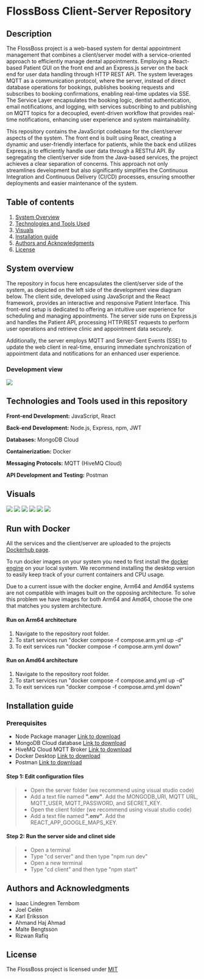 # FlossBoss Client-Server Repository

## Description
The FlossBoss project is a web-based system for dental appointment management that combines a client/server model with a service-oriented approach to efficiently manage dental appointments. Employing a React-based Patient GUI on the front end and an Express.js server on the back end for user data handling through HTTP REST API. The system leverages MQTT as a communication protocol, where the server, instead of direct database operations for bookings, publishes booking requests and subscribes to booking confirmations, enabling real-time updates via SSE. The Service Layer encapsulates the booking logic, dentist authentication, email notifications, and logging, with services subscribing to and publishing on MQTT topics for a decoupled, event-driven workflow that provides real-time notifications, enhancing user experience and system maintainability.

This repository contains the JavaScript codebase for the client/server aspects of the system. The front end is built using React, creating a dynamic and user-friendly interface for patients, while the back end utilizes Express.js to efficiently handle user data through a RESTful API. By segregating the client/server side from the Java-based services, the project achieves a clear separation of concerns. This approach not only streamlines development but also significantly simplifies the Continuous Integration and Continuous Delivery (CI/CD) processes, ensuring smoother deployments and easier maintenance of the system.
## Table of contents
1. [System Overview](#system-overview)
2. [Technologies and Tools Used](#technologies-and-tools-used-in-this-repository)
3. [Visuals](#visuals)
4. [Installation guide](#installation-guide)
5. [Authors and Acknowledgments](#authors-and-acknowledgments)
6. [License](#license)

## System overview
The repository in focus here encapsulates the client/server side of the system, as depicted on the left side of the development view diagram below. The client side, developed using JavaScript and the React framework, provides an interactive and responsive Patient Interface. This front-end setup is dedicated to offering an intuitive user experience for scheduling and managing appointments. The server side runs on Express.js and handles the Patient API, processing HTTP/REST requests to perform user operations and retrieve clinic and appointment data securely.

Additionally, the server employs MQTT and Server-Sent Events (SSE) to update the web client in real-time, ensuring immediate synchronization of appointment data and notifications for an enhanced user experience.
### Development view
<img src="https://i.imgur.com/jokHigS.png" />

## Technologies and Tools used in this repository
**Front-end Development:** JavaScript, React

**Back-end Development:** Node.js, Express, npm, JWT

**Databases:** MongoDB Cloud

**Containerization:** Docker

**Messaging Protocols:** MQTT (HiveMQ Cloud)

**API Development and Testing:** Postman

## Visuals
<img src="https://i.imgur.com/QDTTqkq.png"/>
<img src="https://i.imgur.com/FbzKfM2.png"/>
<img src="https://i.imgur.com/7MHlwDg.png"/>
<img src="https://i.imgur.com/5VaYObZ.png"/>
<img src="https://i.imgur.com/T042Eqq.png"/>
<img src="https://i.imgur.com/y1HmZ0e.png"/>

## Run with Docker

All the services and the client/server are uploaded to the projects [Dockerhub page](https://hub.docker.com/u/flossboss).

To run docker images on your system you need to first install the [docker engine](https://www.docker.com/) on your local system. We recommend installing the desktop version to easily keep track of your current containers and CPU usage.

Due to a current issue with the docker engine, Arm64 and Amd64 systems are not compatible with images built on the opposing architecture. To solve this problem we have images for both Arm64 and Amd64, choose the one that matches you system architecture.

#### Run on Arm64 architecture
1. Navigate to the repository root folder.
2. To start services run "docker compose -f compose.arm.yml up -d"
3. To exit services run "docker compose -f compose.arm.yml down"

#### Run on Amd64 architecture
1. Navigate to the repository root folder.
2. To start services run "docker compose -f compose.amd.yml up -d"
3. To exit services run "docker compose -f compose.amd.yml down"

## Installation guide

### Prerequisites
* Node Package manager [Link to download](https://docs.npmjs.com/downloading-and-installing-node-js-and-npm)
* MongoDB Cloud database [Link to download](https://account.mongodb.com/account/login?signedOut=true)
* HiveMQ Cloud MQTT Broker [Link to download](https://auth.hivemq.cloud/login?state=hKFo2SByblBzUXBWYVZhdkNSYlhPQ3NHUi1BMFNHcFRpVnFZRqFupWxvZ2luo3RpZNkgd0U1VUNSTlZFM1ZFNHZ0SW9jWWhqS2lodHJNSmYta0qjY2lk2SBJYWpvNGUzMmp4d1VzOEFkRnhneFFuMlZQM1l3SVpUSw&client=Iajo4e32jxwUs8AdFxgxQn2VP3YwIZTK&protocol=oauth2&audience=hivemq-cloud-api&redirect_uri=https%3A%2F%2Fconsole.hivemq.cloud&scope=openid%20profile%20email&response_type=code&response_mode=query&nonce=UjJhUnZOUlJnd3RmbjZmNFBGWX5uc2w3bHZERW5tRmVHMHl6MDFjXzVMbQ%3D%3D&code_challenge=cOpID4Iew7D-HcwtkQjs-7GYcfrwzD7JV9QTPQNOJgU&code_challenge_method=S256&auth0Client=eyJuYW1lIjoiYXV0aDAtc3BhLWpzIiwidmVyc2lvbiI6IjEuMjIuNiJ9)
* Docker Desktop [Link to download](https://www.docker.com/products/docker-desktop/)
* Postman [Link to download](https://www.postman.com/downloads/)

#### Step 1: Edit configuration files
> * Open the server folder (we recommend using visual studio code)
> * Add a text file named **".env"**. Add the MONGODB_URI, MQTT URL, MQTT_USER, MQTT_PASSWORD, and SECRET_KEY.
> * Open the client folder (we recommend using visual studio code)
> * Add a text file named **".env"**. Add the REACT_APP_GOOGLE_MAPS_KEY.
#### Step 2: Run the server side and clinet side
> * Open a terminal 
> * Type "cd server" and then type "npm run dev"
> * Open a new terminal
> * Type "cd client" and then type "npm start"


## Authors and Acknowledgments
- Isaac Lindegren Ternbom 
- Joel Celén  
- Karl Eriksson  
- Ahmand Haj Ahmad  
- Malte Bengtsson  
- Rizwan Rafiq

## License
The FlossBoss project is licensed under [MIT](https://git.chalmers.se/courses/dit355/2023/student-teams/dit356-2023-16/flossboss-java-repo/-/blob/main/LICENSE)

